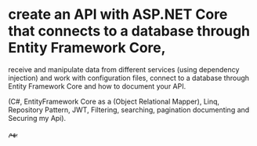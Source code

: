 #  create an API with ASP.NET Core that connects to a database through Entity Framework Core,
receive and manipulate data from different services (using dependency injection) and work with configuration files,
connect to a database through Entity Framework Core and how to document your API.  

(C#, EntityFramework Core as a (Object Relational Mapper), Linq, Repository Pattern, JWT, Filtering, searching, pagination documenting and Securing my Api).
 

 بهم
